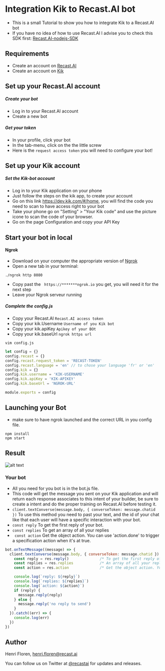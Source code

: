 # Integration Kik to Recast.AI bot

* This is a small Tutorial to show you how to integrate Kik to a Recast.AI bot
* If you have no idea of how to use Recast.AI I advise you to check this SDK first:  [Recast.AI-nodejs-SDK](https://github.com/RecastAI/SDK-NodeJs)

## Requirements
* Create an account on [Recast.AI](https://recast.ai/signup)
* Create an account on [Kik](https://kik.com/)

## Set up your Recast.AI account

##### Create your bot

* Log in to your Recast.AI account
* Create a new bot

##### Get your token

* In your profile, click your bot
* In the tab-menu, click on the the little screw
* Here is the `request access token` you will need to configure your bot!

## Set up your Kik account

##### Set the Kik-bot account

* Log in to your Kik application on your phone
* Just follow the steps on the kik app, to create your account
* Go on this link https://dev.kik.com/#/home, you will find the code you need to scan to have access right to your bot
* Take your phone go on "Setting" > "Your Kik code" and use the picture icone to scan the code of your browser.
* Go on the page Configuration and copy your API Key

## Start your bot in local

#### Ngrok

* Download on your computer the appropriate version of [Ngrok](https://ngrok.com/download)
* Open a new tab in your terminal:
```
./ngrok http 8080
```
* Copy past the ``` https://*******ngrok.io``` you get, you will need it for the next step
* Leave your Ngrok serveur running

##### Complete the config.js

* Copy your Recast.AI `Recast.AI access token`
* Copy your kik.Username `Username of you Kik bot`
* Copy your kik.apiKey `Apikey of your BOt`
* Copy your kik.baseUrl  `ngrok https url`

```vim config.js```
```javascript
let config = {}
config.recast = {}
config.recast.request_token = 'RECAST-TOKEN'
config.recast.language = 'en' // to chose your language 'fr' or 'en'
config.kik = {}
config.kik.username = 'KIK-USERNAME'
config.kik.apiKey = 'KIK-APIKEY'
config.kik.baseUrl = 'NGROK-URL'

module.exports = config
```
## Launching your Bot
* make sure to have ngrok launched and the correct URL in you config file.
```
npm install
npm start
```

## Result

[logo]: https://blog.recast.ai/wp-content/uploads/2016/08/HcqvGX.gif "Result"

![alt text][logo]

### Your bot
* All you need for you bot is in the bot.js file.
* This code will get the message you sent on your Kik application and will return each response associates to this intent of your builder, be sure to create a intent and do the proper training  on Recast.AI before testing it.
* ```client.textConverse(message.body, { converseToken: message.chatid })``` To use this method you need to past your text, and the id of your chat like that each user will have a specific interaction with your bot.
* ```const reply``` To get the first reply of your bot.
* ```const replies``` To get an array of all your replies
* ``` const action``` Get the object action. You can use 'action.done' to trigger a specification action when it's at true.

```javascript
bot.onTextMessage((message) => {
  client.textConverse(message.body, { converseToken: message.chatid }).then((res) => {
    const reply = res.reply()              /* To get the first reply of your bot. */
    const replies = res.replies            /* An array of all your replies */
    const action = res.action              /* Get the object action. You can use 'action.done' to trigger a specification action when it's at true. */

    console.log(`reply: ${reply}`)
    console.log(`replies: ${replies}`)
    console.log(`action: ${action}`)
    if (reply) {
      message.reply(reply)
    } else {
      message.reply('no reply to send')
    }
  }).catch((err) => {
    console.log(err)
  })
})

```

## Author

Henri Floren, henri.floren@recast.ai

You can follow us on Twitter at [@recastai](https://twitter.com/recastai) for updates and releases.
